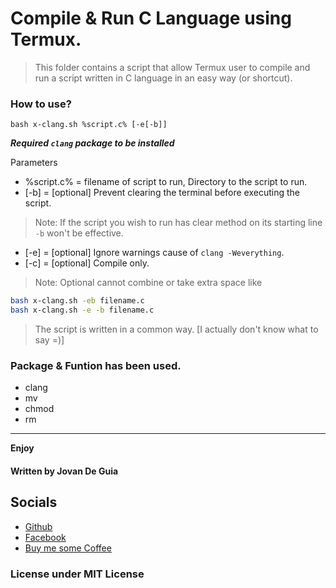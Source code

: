 # Compile & Run C Language using Termux.

> This folder contains a script that allow Termux user to
> compile and run a script written in C language in an
> easy way (or shortcut).

### How to use?

```bash x-clang.sh %script.c% [-e[-b]]```

 ___Required ```clang``` package to be installed___

Parameters
- %script.c% = filename of script to run, Directory to the script to run.
- [-b] = [optional] Prevent clearing the terminal before executing the script.
> Note: If the script you wish to run has clear method on its
> starting line ```-b``` won't be effective.
- [-e] = [optional] Ignore warnings cause of ```clang -Weverything```.
- [-c] = [optional] Compile only.

> Note: Optional cannot combine or take extra space like
```bash
bash x-clang.sh -eb filename.c
bash x-clang.sh -e -b filename.c
```
> The script is written in a common way. [I actually don't know what to say =)]

### Package & Funtion has been used.

- clang
- mv
- chmod
- rm


----

****Enjoy****
#### Written by Jovan De Guia

## Socials

- [Github](https://github.com/jxmked)
- [Facebook](https://www.facebook.com/deguia25)
- [Buy me some Coffee](https://www.buymeacoffee.com/jxmked)

### License under MIT License